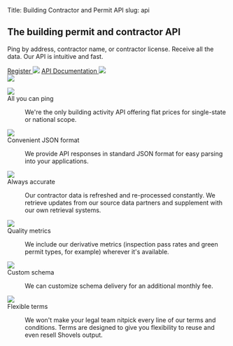 Title: Building Contractor and Permit API
slug: api

<!-- hero -->
<section class="hero_container">
  <div class="hero_text-container">
    <h1 class="hero_title text-amber-300">The building permit and contractor API</h1>
    <p class="hero_description text-lime-50">Ping by address, contractor name, or contractor license. Receive all the data. Our API is intuitive and fast.</p>
    <div class="mt-10 mb-20 flex items-center gap-x-6">
      <a href="https://app.shovels.ai"
        class="px-5 py-2 md:px-10 md:py-4 bg-[#E8BD51] rounded justify-center items-center gap-2.5 inline-flex text-[#101727] md:text-lg font-medium whitespace-nowrap hover:opacity-[.85]" target="_blank">Register <img src="theme/images/caret-right.svg"></a>
      <a href="https://api.shovels.ai/redoc"
        class="px-5 py-2 md:px-10 md:py-4 bg-stone-200 rounded justify-center items-center gap-2.5 inline-flex text-[#101727] md:text-lg font-medium whitespace-nowrap" target="_blank">API Documentation <img src="theme/images/caret-right.svg"></span></a>
    </div>
  </div>
  <div class="hero_image-container">
    <img class="max-h-[500px]" src="theme/images/api/hero.svg">
  </div>
</section>

<!-- elaboration -->
<section class="mx-auto my-24 max-w-7xl px-6">
  <!-- 'table' -->
  <dl class="elaboration_container 3xl:grid-cols-4">
    <div class="elaboration-card">
      <dt class="">
        <div class="mb-6">
          <img src="theme/images/api/ping.png">
        </div>
        <span class="elaboration-card_title">All you can ping</span>
      </dt>
      <dd class="elaboration-card_text-container">
        <p class="flex-auto">We're the only building activity API offering flat prices for single-state or national scope.</p>
      </dd>
    </div>
    <div class="elaboration-card">
      <dt class="">
        <div class="mb-6">
          <img src="theme/images/api/json.png">
        </div>
        <span class="elaboration-card_title">Convenient JSON format</span>
      </dt>
      <dd class="elaboration-card_text-container">
        <p class="flex-auto">We provide API responses in standard JSON format for easy parsing into your applications.</p>
      </dd>
    </div>
    <div class="elaboration-card">
      <dt class="">
        <div class="mb-6">
          <img src="theme/images/api/accurate.png">
        </div>
        <span class="elaboration-card_title">Always accurate</span>
      </dt>
      <dd class="elaboration-card_text-container">
        <p class="flex-auto">Our contractor data is refreshed and re-processed constantly. We retrieve updates from our source data partners and supplement with our own retrieval systems.</p>
      </dd>
    </div>
    <div class="elaboration-card">
      <dt class="">
        <div class="mb-6">
          <img src="theme/images/api/metrics.png">
        </div>
        <span class="elaboration-card_title">Quality metrics</span>
      </dt>
      <dd class="elaboration-card_text-container">
        <p class="flex-auto">We include our derivative metrics (inspection pass rates and green permit types, for example) wherever it's available.</p>
      </dd>
    </div>
    <div class="elaboration-card">
      <dt class="">
        <div class="mb-6">
          <img src="theme/images/api/schema.png">
        </div>
        <span class="elaboration-card_title">Custom schema</span>
      </dt>
      <dd class="elaboration-card_text-container">
        <p class="flex-auto">We can customize schema delivery for an additional monthly fee.</p>
      </dd>
    </div>
    <div class="elaboration-card">
      <dt class="">
        <div class="mb-6">
          <img src="theme/images/api/terms.png">
        </div>
        <span class="elaboration-card_title">Flexible terms</span>
      </dt>
      <dd class="elaboration-card_text-container">
        <p class="flex-auto">We won't make your legal team nitpick every line of our terms and conditions. Terms are designed to give you flexibility to reuse and even resell Shovels output.</p>
      </dd>
    </div>
  </dl>
</section>


